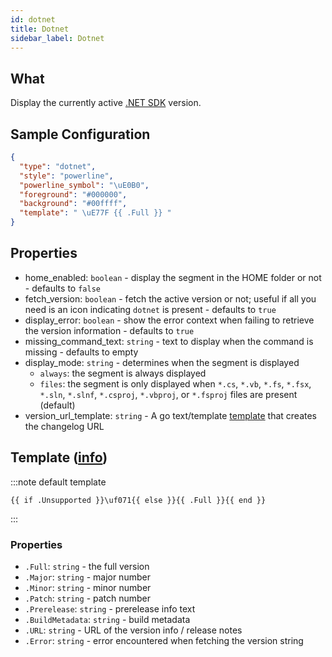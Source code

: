 ```yaml
---
id: dotnet
title: Dotnet
sidebar_label: Dotnet
---
```


## What

Display the currently active [.NET SDK][net-sdk-docs] version.

## Sample Configuration

```json
{
  "type": "dotnet",
  "style": "powerline",
  "powerline_symbol": "\uE0B0",
  "foreground": "#000000",
  "background": "#00ffff",
  "template": " \uE77F {{ .Full }} "
}
```

## Properties

- home_enabled: `boolean` - display the segment in the HOME folder or not - defaults to `false`
- fetch_version: `boolean` - fetch the active version or not; useful if all you need is an icon indicating `dotnet`
  is present - defaults to `true`
- display_error: `boolean` - show the error context when failing to retrieve the version information - defaults to `true`
- missing_command_text: `string` - text to display when the command is missing - defaults to empty
- display_mode: `string` - determines when the segment is displayed
  - `always`: the segment is always displayed
  - `files`: the segment is only displayed when `*.cs`, `*.vb`, `*.fs`, `*.fsx`, `*.sln`, `*.slnf`, `*.csproj`, `*.vbproj`,
  or `*.fsproj` files are present (default)
- version_url_template: `string` - A go text/template [template][templates] that creates the changelog URL

## Template ([info][templates])

:::note default template

``` template
{{ if .Unsupported }}\uf071{{ else }}{{ .Full }}{{ end }}
```

:::

### Properties

- `.Full`: `string` - the full version
- `.Major`: `string` - major number
- `.Minor`: `string` - minor number
- `.Patch`: `string` - patch number
- `.Prerelease`: `string` - prerelease info text
- `.BuildMetadata`: `string` - build metadata
- `.URL`: `string` - URL of the version info / release notes
- `.Error`: `string` - error encountered when fetching the version string

[templates]: /docs/configuration/templates
[net-sdk-docs]: https://docs.microsoft.com/en-us/dotnet/core/tools

